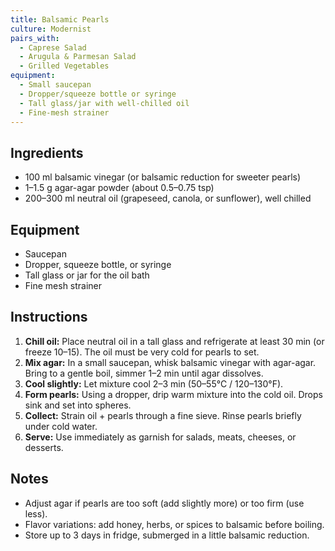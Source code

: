 ```yaml
---
title: Balsamic Pearls
culture: Modernist
pairs_with:
  - Caprese Salad
  - Arugula & Parmesan Salad
  - Grilled Vegetables
equipment:
  - Small saucepan
  - Dropper/squeeze bottle or syringe
  - Tall glass/jar with well-chilled oil
  - Fine-mesh strainer
---
```


## Ingredients
- 100 ml balsamic vinegar (or balsamic reduction for sweeter pearls)
- 1–1.5 g agar-agar powder (about 0.5–0.75 tsp)
- 200–300 ml neutral oil (grapeseed, canola, or sunflower), well chilled

## Equipment
- Saucepan
- Dropper, squeeze bottle, or syringe
- Tall glass or jar for the oil bath
- Fine mesh strainer

## Instructions
1. **Chill oil:** Place neutral oil in a tall glass and refrigerate at least 30 min (or freeze 10–15). The oil must be very cold for pearls to set.
2. **Mix agar:** In a small saucepan, whisk balsamic vinegar with agar-agar. Bring to a gentle boil, simmer 1–2 min until agar dissolves.
3. **Cool slightly:** Let mixture cool 2–3 min (50–55°C / 120–130°F).
4. **Form pearls:** Using a dropper, drip warm mixture into the cold oil. Drops sink and set into spheres.
5. **Collect:** Strain oil + pearls through a fine sieve. Rinse pearls briefly under cold water.
6. **Serve:** Use immediately as garnish for salads, meats, cheeses, or desserts.

## Notes
- Adjust agar if pearls are too soft (add slightly more) or too firm (use less).
- Flavor variations: add honey, herbs, or spices to balsamic before boiling.
- Store up to 3 days in fridge, submerged in a little balsamic reduction.
